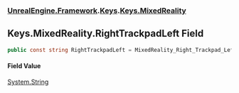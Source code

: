 ### [UnrealEngine.Framework](./UnrealEngine-Framework.md 'UnrealEngine.Framework').[Keys](./Keys.md 'UnrealEngine.Framework.Keys').[Keys.MixedReality](./Keys-MixedReality.md 'UnrealEngine.Framework.Keys.MixedReality')
## Keys.MixedReality.RightTrackpadLeft Field
  
```csharp
public const string RightTrackpadLeft = MixedReality_Right_Trackpad_Left;
```
#### Field Value
[System.String](https://docs.microsoft.com/en-us/dotnet/api/System.String 'System.String')  
